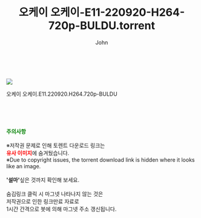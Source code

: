 ﻿---
layout: post
title:  "    오케이 오케이-E11-220920-H264-720p-BULDU.torrent"
author: John
categories: [ TV ]
tags: [  ]
image: https://torrentrj54.com/uploadfile/full/7444a41ac57187a349c9335defb832e4c65141a2.jpg 
description: "    오케이 오케이-E11-220920-H264-720p-BULDU torrent 정보 공유"
toc: true
toc_sticky: true
---

<br>
<p><img src="https://torrentrj54.com/uploadfile/full/7444a41ac57187a349c9335defb832e4c65141a2.jpg"/></p>
 오케이 오케이.E11.220920.H264.720p-BULDU  
    
<br><br><br>
<p data-ke-size="size16"><b><span style="color: green;">주의사항</span></b><br /><br />※저작권 문제로 인해 토렌트 다운로드 링크는<br /><b><span style="color: red;">유사 이미지</span></b>에 숨겨뒀습니다.<br />※Due to copyright issues, the torrent download link is hidden where it looks like an image.<br /><br /><b>'설마'</b>싶은 것까지 확인해 보세요.<br /><br />숨김링크 클릭 시 마그넷 나타나지 않는 것은<br />저작권으로 인한 링크만료 자료로<br />1시간 간격으로 봇에 의해 마그넷 주소 갱신됩니다.</p>

